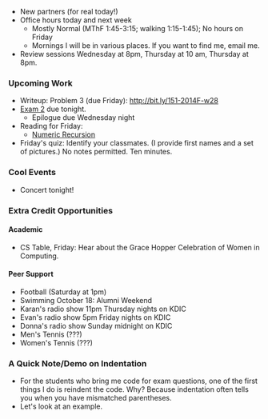 * New partners (for real today!)
* Office hours today and next week
    * Mostly Normal (MThF 1:45-3:15; walking 1:15-1:45); No hours on Friday
    * Mornings I will be in various places.  If you want to find me, email me.
* Review sessions Wednesday at 8pm, Thursday at 10 am, Thursday at 8pm.

### Upcoming Work

* Writeup: Problem 3 (due Friday): <http://bit.ly/151-2014F-w28>
* [Exam 2](../assignments/exam.02.html) due tonight.
    * Epilogue due Wednesday night
* Reading for Friday:
    * [Numeric Recursion](../readings/numeric-recursion-reading.html)
* Friday's quiz: Identify your classmates.  (I provide first names and
  a set of pictures.)  No notes permitted.  Ten minutes.

### Cool Events

* Concert tonight!

### Extra Credit Opportunities

#### Academic

* CS Table, Friday: Hear about the Grace Hopper Celebration of Women
  in Computing.

#### Peer Support

* Football (Saturday at 1pm)
* Swimming October 18: Alumni Weekend
* Karan's radio show 11pm Thursday nights on KDIC
* Evan's radio show 5pm Friday nights on KDIC
* Donna's radio show Sunday midnight on KDIC
* Men's Tennis (???)
* Women's Tennis (???)

### A Quick Note/Demo on Indentation

* For the students who bring me code for exam questions, one of the first
  things I do is reindent the code.  Why?  Because indentation often tells
  you when you have mismatched parentheses.
* Let's look at an example.
